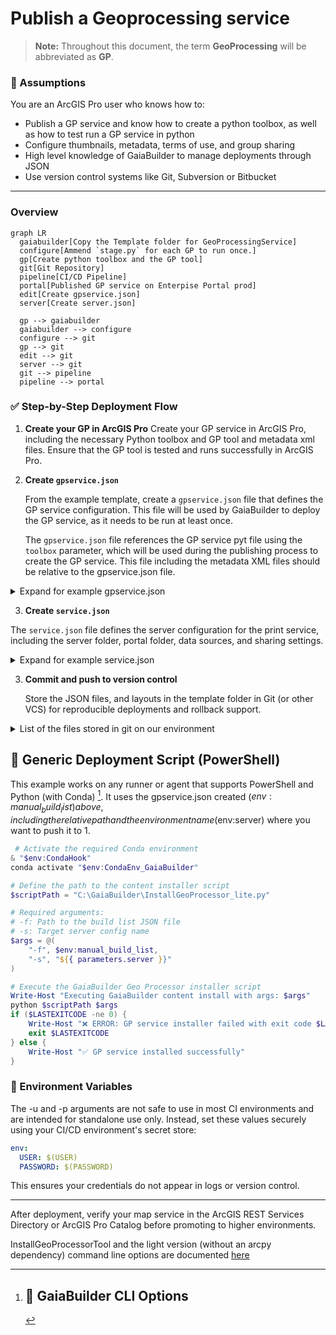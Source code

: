 ﻿Publish a Geoprocessing service
=======================
> **Note:** Throughout this document, the term **GeoProcessing** will be abbreviated as **GP**.

### 🧠 Assumptions

You are an ArcGIS Pro user who knows how to:

* Publish a GP service and know how to create a python toolbox, as well as how to test run a GP service in python
* Configure thumbnails, metadata, terms of use, and group sharing
* High level knowledge of GaiaBuilder to manage deployments through JSON
* Use version control systems like Git, Subversion or Bitbucket

---
### Overview

```mermaid
graph LR
  gaiabuilder[Copy the Template folder for GeoProcessingService]
  configure[Ammend `stage.py` for each GP to run once.]
  gp[Create python toolbox and the GP tool]
  git[Git Repository]
  pipeline[CI/CD Pipeline]
  portal[Published GP service on Enterpise Portal prod]
  edit[Create gpservice.json]
  server[Create server.json]

  gp --> gaiabuilder
  gaiabuilder --> configure
  configure --> git
  gp --> git
  edit --> git
  server --> git
  git --> pipeline
  pipeline --> portal
```

### ✅ Step-by-Step Deployment Flow

1. **Create your GP in ArcGIS Pro**
   Create your GP service in ArcGIS Pro, including the necessary Python toolbox and GP tool and metadata xml files. Ensure that the GP tool is tested and runs successfully in ArcGIS Pro.

2. **Create `gpservice.json`**
    
   From the example template, create a `gpservice.json` file that defines the GP service configuration. This file will be used by GaiaBuilder to deploy the GP service, as it needs to be run at least once.

   The `gpservice.json` file references the GP service pyt file using the `toolbox` parameter, which will be used during the publishing process to create the GP service.
   This file including the metadata XML files should be relative to the gpservice.json file.

<Details><Summary>Expand for example gpservice.json</Summary>

The `gpservice.json` file contains various properties that define the GP service, such as its name, description, categories, tags, and server configuration. The `toolbox` property points to the toolbox pyt file, it should be accompanied with the toolbox and tool metadata XML.
For an overview what each attribute does, see the [GP JSON configuration](https://github.com/merkator-software/GaiaBuilder-manual/wiki/GP-JSON-configuration).

```json
{
  "action": "publishSD",
  "stageScript": "stage.py",
  "toolbox": "Demo_GP_Service.pyt",
  "content_status": "authoritative",
  "protected": "true",
  "credits": "Copyright Contoso",
  "description": "Contoso Python Geoprocessing service example.",
  "extensions": [
  ],
  "executionType": "Asynchronous",
  "copyData": "true",
  "maxIdleTime": 1800,
  "maxInstancesPerNode": 3,
  "maxStartupTime": 300,
  "maxUsageTime": 600,
  "maxWaitTime": 60,
  "minInstancesPerNode": 1,
  "name": "Add_Number_Service_DEV",
  "portalFolder": "dev",
  "portalLogo": "gp_thumbnail_dev.png",
  "recycleInterval": 24,
  "recycleStartTime": "00:00",
  "serverFolder": "DEV",
  "categories": [
    "/Categories/Democategory",
    "/Categories/Administrative data"
  ],
  "serverconfiguration": "server.json",
  "serviceType": "GPServer",
  "summary": "Contoso GP service summary example.",
  "tags": "Geoprocessing,Service,Contoso,Example,Basic math,Add",
  "uselimitations": "For demonstration purposes only."
}

```
</Details>

3. **Create `service.json`**

The `service.json` file defines the server configuration for the print service, including the server folder, portal folder, data sources, and sharing settings.
   
<Details><Summary>Expand for example service.json</Summary>

The properties in the `service.json` file are used to configure the print service for different environments (e.g., DEV, TEST, ACC, PROD). Each environment has its own server folder, portal folder, data sources, and sharing settings.

```json
{
  "servers": {
    "ACC": {
      "serverFolder": "ACC",
      "portalFolder": "acc",
      "datasources": [
      ],
      "sharing": {
        "groups": [
          "Demo ACC"
        ],
        "organization": "false",
        "public": "false"
      },
      "name": "Add_Number_Service_ACC",
      "portalLogo": "gp_thumbnail_acc.png"
    },
    "PROD": {
      "serverFolder": "PROD",
      "portalFolder": "prod",
      "datasources": [
      ],
      "sharing": {
        "groups": [
          "Demo PROD"
        ],
        "organization": "false",
        "public": "false"
      },
      "name": "Add_Number_Service_PROD",
      "portalLogo": "gp_thumbnail_prod.png"
    },
    "TEST": {
      "serverFolder": "TEST",
      "portalFolder": "test",
      "datasources": [
      ],
      "sharing": {
        "groups": [
          "Demo TEST"
        ],
        "organization": "false",
        "public": "false"
      },
      "name": "Add_Number_Service_TEST",
      "portalLogo": "gp_thumbnail_test.png"
    },
    "DEV": {
      "serverFolder": "DEV",
      "portalFolder": "dev",
      "datasources": [
      ],
      "sharing": {
        "groups": [
          "Demo DEV"
        ],
        "organization": "false",
        "public": "false"
      },
      "name": "Add_Number_Service_DEV",
      "portalLogo": "gp_thumbnail_dev.png"
    }
  }
}
```
</Details>


3. **Commit and push to version control**

   Store the JSON files, and layouts in the template folder in Git (or other VCS) for reproducible deployments and rollback support.

<Details><Summary>List of the files stored in git on our environment</Summary>                                                                                                                                                                                                                                                                                                                      

    ## 📁 Project Files Overview

    - 🧮 `Demo_GP_Service.AddNumbers.pyt.xml`
    - 🧰 `Demo_GP_Service.pyt`
    - 📝 `Demo_GP_Service.pyt.xml`
    - 🗂️ `gpservice.json`
    - 🖼️ `gp_thumbnail_acc.png`
    - 🖼️ `gp_thumbnail_dev.png`
    - 🖼️ `gp_thumbnail_prod.png`
    - 🖼️ `gp_thumbnail_test.png`
    - 🗄️ `server.json`
    - 🐍 `stage.py`
    - 🏁 `__init__.py`
</Details>

## 🧪 Generic Deployment Script (PowerShell)

This example works on any runner or agent that supports PowerShell and Python (with Conda) [^1]. It uses the gpservice.json created ($env:manual_build_list) above, including the relative path and the environment name ($env:server) where you want to push it to 1.

```powershell
 # Activate the required Conda environment
& "$env:CondaHook"
conda activate "$env:CondaEnv_GaiaBuilder"

# Define the path to the content installer script
$scriptPath = "C:\GaiaBuilder\InstallGeoProcessor_lite.py"

# Required arguments:
# -f: Path to the build list JSON file
# -s: Target server config name
$args = @(
    "-f", $env:manual_build_list,
    "-s", "${{ parameters.server }}"
)

# Execute the GaiaBuilder Geo Processor installer script
Write-Host "Executing GaiaBuilder content install with args: $args"
python $scriptPath $args
if ($LASTEXITCODE -ne 0) {
    Write-Host "❌ ERROR: GP service installer failed with exit code $LASTEXITCODE"
    exit $LASTEXITCODE
} else {
    Write-Host "✅ GP service installed successfully"
}
```

### 🔐 Environment Variables

The -u and -p arguments are not safe to use in most CI environments and are intended for standalone use only.
Instead, set these values securely using your CI/CD environment's secret store:

```yaml
env:
  USER: $(USER)
  PASSWORD: $(PASSWORD)
```

This ensures your credentials do not appear in logs or version control.

---
After deployment, verify your map service in the ArcGIS REST Services Directory or ArcGIS Pro Catalog before promoting to higher environments.


[^1]: ## 🧾 GaiaBuilder CLI Options
InstallGeoProcessorTool and the light version (without an arcpy dependency) command line options are documented [here](https://github.com/merkator-software/GaiaBuilder-manual/wiki/InstallGeoProcessorTool)


